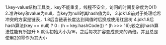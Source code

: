1.key-value结构工具类，key不能重复，线程不安全，访问的时间复杂度为O(1)
2.准许key和value为null，当key为null时其hash值为0，
3.jdk1.8前对于处理哈希冲突的方案是链表，1.8后当链表长度达到阈值时后换成使用红黑树
4.jdk1.8后hash算法(key == null) ? 0 : (h = key.hashCode()) ^ (h >>> 16);较之前hash算法性能有所提升
5.默认初始大小为16，之后每次扩容变成原来的两倍。并且总是使用2的幂作为其大小
